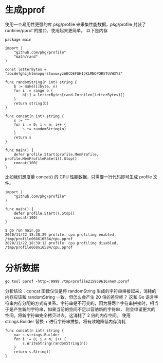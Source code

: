# 生成pprof
使用一个易用性更强的库 pkg/profile 来采集性能数据，pkg/profile 封装了 runtime/pprof 的接口，使用起来更简单。
以下是内存
```
package main

import (
	"github.com/pkg/profile"
	"math/rand"
)

const letterBytes = "abcdefghijklmnopqrstuvwxyzABCDEFGHIJKLMNOPQRSTUVWXYZ"

func randomString(n int) string {
	b := make([]byte, n)
	for i := range b {
		b[i] = letterBytes[rand.Intn(len(letterBytes))]
	}
	return string(b)
}

func concat(n int) string {
	s := ""
	for i := 0; i < n; i++ {
		s += randomString(n)
	}
	return s
}

func main() {
	defer profile.Start(profile.MemProfile, profile.MemProfileRate(1)).Stop()
	concat(100)
}

```
比如我们想度量 concat() 的 CPU 性能数据，只需要一行代码即可生成 profile 文件。
```
import (
	"github.com/pkg/profile"
)

func main() {
	defer profile.Start().Stop()
	concat(100)
}
```
```
$ go run main.go
2020/11/22 18:38:29 profile: cpu profiling enabled, /tmp/profile068616584/cpu.pprof
2020/11/22 18:39:12 profile: cpu profiling disabled, /tmp/profile068616584/cpu.pprof

```
# 分析数据
```
go tool pprof -http=:9999 /tmp/profile215959616/mem.pprof
```
分析结论：concat 函数仅仅是将 randomString 生成的字符串拼接起来，消耗的内存应该和 randomString 一致，但怎么会产生 20 倍的差异呢？
这和 Go 语言字符串内存分配的方式有关系。字符串是不可变的，因为将两个字符串拼接时，相当于是产生新的字符串，如果当前的空间不足以容纳新的字符串，
则会申请更大的空间，将新字符串完全拷贝过去，这消耗了 2 倍的内存空间。
使用 strings.Builder 替换 + 进行字符串拼接，将有效地降低内存消耗
```
func concat(n int) string {
	var s strings.Builder
	for i := 0; i < n; i++ {
		s.WriteString(randomString(n))
	}
	return s.String()
}
```
